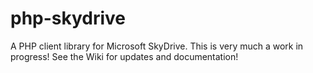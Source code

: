 php-skydrive
============

A PHP client library for Microsoft SkyDrive.
This is very much a work in progress!
See the Wiki for updates and documentation!
